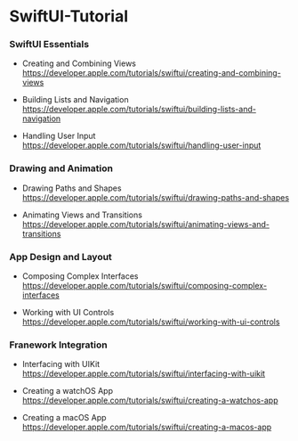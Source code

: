 # SwiftUI-Tutorial

### SwiftUI Essentials
- Creating and Combining Views  
<https://developer.apple.com/tutorials/swiftui/creating-and-combining-views>

- Building Lists and Navigation 
<https://developer.apple.com/tutorials/swiftui/building-lists-and-navigation>

- Handling User Input
<https://developer.apple.com/tutorials/swiftui/handling-user-input>

### Drawing and Animation
- Drawing Paths and Shapes
<https://developer.apple.com/tutorials/swiftui/drawing-paths-and-shapes>

- Animating Views and Transitions
<https://developer.apple.com/tutorials/swiftui/animating-views-and-transitions>

### App Design and Layout
- Composing Complex Interfaces 
<https://developer.apple.com/tutorials/swiftui/composing-complex-interfaces>

- Working with UI Controls
<https://developer.apple.com/tutorials/swiftui/working-with-ui-controls>

### Franework Integration
- Interfacing with UIKit 
<https://developer.apple.com/tutorials/swiftui/interfacing-with-uikit>

- Creating a watchOS App 
<https://developer.apple.com/tutorials/swiftui/creating-a-watchos-app>

- Creating a macOS App  
<https://developer.apple.com/tutorials/swiftui/creating-a-macos-app>